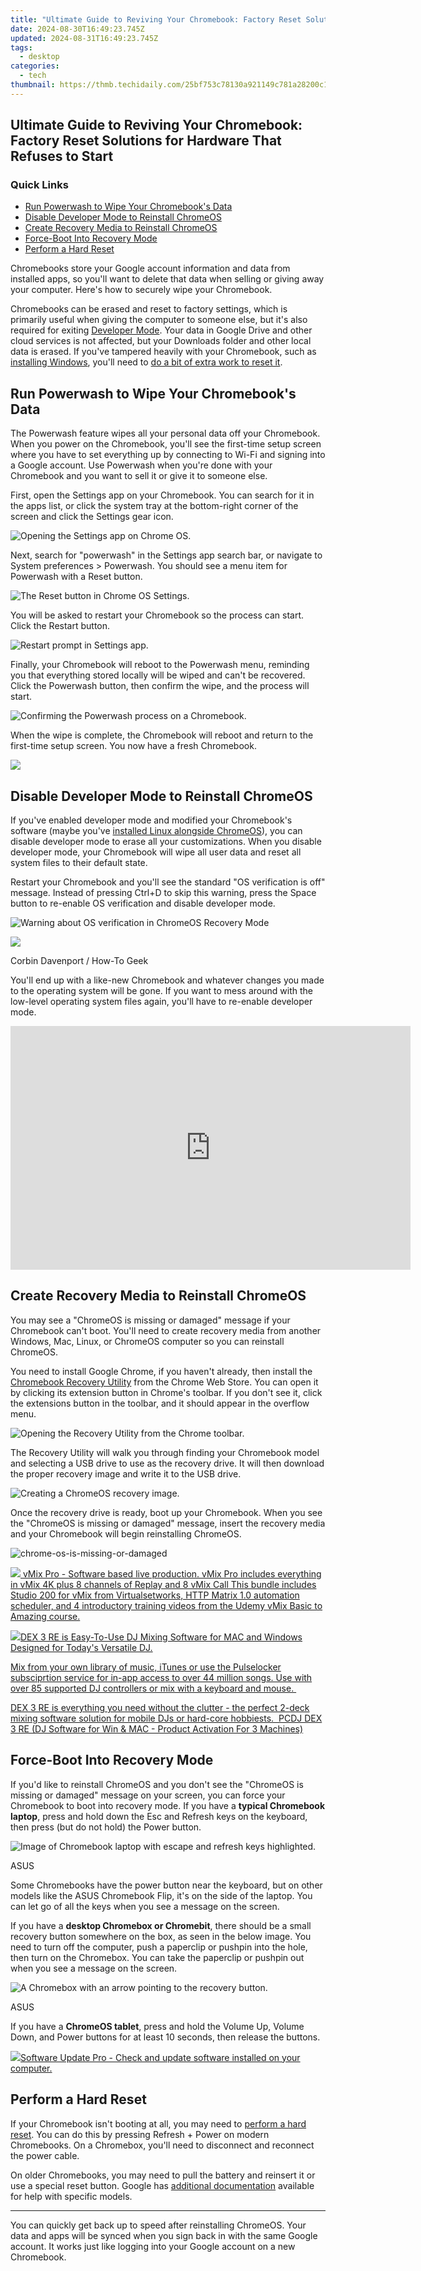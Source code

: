 ```yaml
---
title: "Ultimate Guide to Reviving Your Chromebook: Factory Reset Solutions for Hardware That Refuses to Start"
date: 2024-08-30T16:49:23.745Z
updated: 2024-08-31T16:49:23.745Z
tags:
  - desktop
categories:
  - tech
thumbnail: https://thmb.techidaily.com/25bf753c78130a921149c781a28200c1963f284bc6d075e275272bdd4200ee96.jpg
---
```


## Ultimate Guide to Reviving Your Chromebook: Factory Reset Solutions for Hardware That Refuses to Start

### Quick Links

* [Run Powerwash to Wipe Your Chromebook's Data](https://android-unlock.techidaily.com/in-2024-best-oppo-find-n3-flip-pattern-lock-removal-tools-remove-android-pattern-lock-without-losing-data-by-drfone-android/)
* [Disable Developer Mode to Reinstall ChromeOS](https://extra-approaches.techidaily.com/new-picshot-the-key-to-hassle-free-collage-making/)
* [Create Recovery Media to Reinstall ChromeOS](https://screen-sharing-recording.techidaily.com/new-masterful-capture-of-discord-conversations/)
* [Force-Boot Into Recovery Mode](https://extra-approaches.techidaily.com/2024-approved-perfect-your-presence-masterful-morphvox-techniques/)
* [Perform a Hard Reset](https://some-knowledge.techidaily.com/initial-steps-towards-perfect-transitional-sound-levels-for-2024/)

 Chromebooks store your Google account information and data from installed apps, so you'll want to delete that data when selling or giving away your computer. Here's how to securely wipe your Chromebook.

 Chromebooks can be erased and reset to factory settings, which is primarily useful when giving the computer to someone else, but it's also required for exiting [Developer Mode](https://facebook-video-content.techidaily.com/new-iphones-guide-to-spherical-videos-on-facebook-platform/). Your data in Google Drive and other cloud services is not affected, but your Downloads folder and other local data is erased. If you've tampered heavily with your Chromebook, such as [installing Windows](https://instagram-video-recordings.techidaily.com/video-editing-101-preparing-for-instagram-excellence-for-2024/), you'll need to [do a bit of extra work to reset it](https://screen-video-capture.techidaily.com/updated-securing-your-games-in-motion-top-5-for-windows-10-for-2024/).

##  Run Powerwash to Wipe Your Chromebook's Data

 The Powerwash feature wipes all your personal data off your Chromebook. When you power on the Chromebook, you'll see the first-time setup screen where you have to set everything up by connecting to Wi-Fi and signing into a Google account. Use Powerwash when you're done with your Chromebook and you want to sell it or give it to someone else.

 First, open the Settings app on your Chromebook. You can search for it in the apps list, or click the system tray at the bottom-right corner of the screen and click the Settings gear icon.

![Opening the Settings app on Chrome OS.](https://static1.howtogeekimages.com/wordpress/wp-content/uploads/2024/07/screenshot-2024-07-22-1-32-29-pm.png) 

 Next, search for "powerwash" in the Settings app search bar, or navigate to System preferences > Powerwash. You should see a menu item for Powerwash with a Reset button.

![The Reset button in Chrome OS Settings.](https://static1.howtogeekimages.com/wordpress/wp-content/uploads/2024/07/screenshot-2024-07-22-1-44-42-pm.png) 

 You will be asked to restart your Chromebook so the process can start. Click the Restart button.

![Restart prompt in Settings app.](https://static1.howtogeekimages.com/wordpress/wp-content/uploads/2024/07/screenshot-2024-07-22-2-03-36-pm.png) 

 Finally, your Chromebook will reboot to the Powerwash menu, reminding you that everything stored locally will be wiped and can't be recovered. Click the Powerwash button, then confirm the wipe, and the process will start.

![Confirming the Powerwash process on a Chromebook.](https://static1.howtogeekimages.com/wordpress/wp-content/uploads/2024/07/screenshot-2024-07-22-14-13-03.png) 

 When the wipe is complete, the Chromebook will reboot and return to the first-time setup screen. You now have a fresh Chromebook.

<!-- affiliate ads begin -->
<a href="https://store.advancedwebranking.com/order/checkout.php?PRODS=4715051&QTY=1&AFFILIATE=108875&CART=1"><img src="https://secure.avangate.com/images/merchant/14edc6ebfdae2e23bbed83d67f50e983/products/33_awr%20logo.png" border="0"></a>
<!-- affiliate ads end -->
##  Disable Developer Mode to Reinstall ChromeOS

 If you've enabled developer mode and modified your Chromebook's software (maybe you've [installed Linux alongside ChromeOS](https://visual-screen-recording.techidaily.com/new-2024-approved-sewn-sequences-learning-loom-screen-casting/)), you can disable developer mode to erase all your customizations. When you disable developer mode, your Chromebook will wipe all user data and reset all system files to their default state.

 Restart your Chromebook and you'll see the standard "OS verification is off" message. Instead of pressing Ctrl+D to skip this warning, press the Space button to re-enable OS verification and disable developer mode.

![Warning about OS verification in ChromeOS Recovery Mode](https://static1.howtogeekimages.com/wordpress/wp-content/uploads/2024/04/om_1713553591277.jpeg) 

<!-- affiliate ads begin -->
<a href="https://secure.2checkout.com/order/checkout.php?PRODS=37100474&QTY=1&AFFILIATE=108875&CART=1"><img src="https://awario.com/images/pages/index/img-leads-1280@1x.avif" border="0"></a>
<!-- affiliate ads end -->
Corbin Davenport / How-To Geek

 You'll end up with a like-new Chromebook and whatever changes you made to the operating system will be gone. If you want to mess around with the low-level operating system files again, you'll have to re-enable developer mode.

<!-- affiliate ads begin -->
<a href="https://secure.2checkout.com/order/checkout.php?PRODS=2337838&QTY=1&AFFILIATE=108875&CART=1"><iframe width="640" height="390" src="https://www.youtube.com/embed/rzZwphIv4RM" title="APFill - Ink and Toner Coverage Calculator" frameborder="0" allow="accelerometer; autoplay; clipboard-write; encrypted-media; gyroscope; picture-in-picture; web-share" referrerpolicy="strict-origin-when-cross-origin" allowfullscreen></iframe></a>
<!-- affiliate ads end -->
##  Create Recovery Media to Reinstall ChromeOS

 You may see a "ChromeOS is missing or damaged" message if your Chromebook can't boot. You'll need to create recovery media from another Windows, Mac, Linux, or ChromeOS computer so you can reinstall ChromeOS.

 You need to install Google Chrome, if you haven't already, then install the [Chromebook Recovery Utility](https://chromewebstore.google.com/detail/pocpnlppkickgojjlmhdmidojbmbodfm?authuser=0) from the Chrome Web Store. You can open it by clicking its extension button in Chrome's toolbar. If you don't see it, click the extensions button in the toolbar, and it should appear in the overflow menu.

![Opening the Recovery Utility from the Chrome toolbar.](https://static1.howtogeekimages.com/wordpress/wp-content/uploads/2024/07/hi.png) 

 The Recovery Utility will walk you through finding your Chromebook model and selecting a USB drive to use as the recovery drive. It will then download the proper recovery image and write it to the USB drive.

![Creating a ChromeOS recovery image.](https://static1.howtogeekimages.com/wordpress/wp-content/uploads/2024/07/clipboard-jul-22-2024-at-2-34-pm.png) 

 Once the recovery drive is ready, boot up your Chromebook. When you see the "ChromeOS is missing or damaged" message, insert the recovery media and your Chromebook will begin reinstalling ChromeOS.

![chrome-os-is-missing-or-damaged](https://static1.howtogeekimages.com/wordpress/wp-content/uploads/2013/04/chrome-os-is-missing-or-damaged.jpg) 

<!-- affiliate ads begin -->
<a href="https://secure.2checkout.com/order/checkout.php?PRODS=30901410&QTY=1&AFFILIATE=108875&CART=1"> <img src="https://secure.avangate.com/images/merchant/ce9a6fb2becc2d235e62b125e9260102/products/copy_1_copy_vMixCallScreenshot1-large.jpg" border="0"> vMix Pro - Software based live production. vMix Pro includes everything in vMix 4K plus 8 channels of Replay and 8 vMix Call 
This bundle includes Studio 200 for vMix from Virtualsetworks, HTTP Matrix 1.0 automation scheduler, and 4 introductory training videos from the Udemy vMix Basic to Amazing course. </a>
<!-- affiliate ads end -->
<!-- affiliate ads begin -->
<a href="https://shop.pcdj.com/order/checkout.php?PRODS=4698827&QTY=1&AFFILIATE=108875&CART=1"> <img src="https://secure.avangate.com/images/merchant/47f4b6321e9fd8e8f7326a6adc1a7c1e/products/dex3REpage-newmainscreenshot.png" border="0">DEX 3 RE is Easy-To-Use DJ Mixing Software for MAC and Windows Designed for Today's Versatile DJ. 

 Mix from your own library of music, iTunes or use the Pulselocker subsciprtion service for in-app access to over 44 million songs. Use with over 85 supported DJ controllers or mix with a keyboard and mouse.  

 DEX 3 RE is everything you need without the clutter - the perfect 2-deck mixing software solution for mobile DJs or hard-core hobbiests.  
 PCDJ DEX 3 RE (DJ Software for Win & MAC - Product Activation For 3 Machines)</a>
<!-- affiliate ads end -->
##  Force-Boot Into Recovery Mode

 If you'd like to reinstall ChromeOS and you don't see the "ChromeOS is missing or damaged" message on your screen, you can force your Chromebook to boot into recovery mode. If you have a **typical Chromebook laptop**, press and hold down the Esc and Refresh keys on the keyboard, then press (but do not hold) the Power button.

![Image of Chromebook laptop with escape and refresh keys highlighted.](https://static1.howtogeekimages.com/wordpress/wp-content/uploads/2024/04/laptop.jpg) 

ASUS

 Some Chromebooks have the power button near the keyboard, but on other models like the ASUS Chromebook Flip, it's on the side of the laptop. You can let go of all the keys when you see a message on the screen.

 If you have a **desktop Chromebox or Chromebit**, there should be a small recovery button somewhere on the box, as seen in the below image. You need to turn off the computer, push a paperclip or pushpin into the hole, then turn on the Chromebox. You can take the paperclip or pushpin out when you see a message on the screen.

![A Chromebox with an arrow pointing to the recovery button.](https://static1.howtogeekimages.com/wordpress/wp-content/uploads/2024/04/box.jpg) 

ASUS

 If you have a **ChromeOS tablet**, press and hold the Volume Up, Volume Down, and Power buttons for at least 10 seconds, then release the buttons.

<!-- affiliate ads begin -->
<a href="https://order.glarysoft.com/order/checkout.php?PRODS=4691139&QTY=1&AFFILIATE=108875&CART=1"><img src="https://secure.avangate.com/images/merchant/6734fa703f6633ab896eecbdfad8953a/products/SU-200-1.png" border="0">Software Update Pro - Check and update software installed on your computer. </a>
<!-- affiliate ads end -->
##  Perform a Hard Reset

 If your Chromebook isn't booting at all, you may need to [perform a hard reset](https://fox-helps.techidaily.com/new-drone-racers-manual-fundamentals-to-high-scores-and-best-drones/). You can do this by pressing Refresh + Power on modern Chromebooks. On a Chromebox, you'll need to disconnect and reconnect the power cable.

 On older Chromebooks, you may need to pull the battery and reinsert it or use a special reset button. Google has [additional documentation](https://support.google.com/chromebook/answer/3227606) available for help with specific models.

---

 You can quickly get back up to speed after reinstalling ChromeOS. Your data and apps will be synced when you sign back in with the same Google account. It works just like logging into your Google account on a new Chromebook.

<ins class="adsbygoogle"
     style="display:block"
     data-ad-format="autorelaxed"
     data-ad-client="ca-pub-7571918770474297"
     data-ad-slot="1223367746"></ins>



<ins class="adsbygoogle"
     style="display:block"
     data-ad-client="ca-pub-7571918770474297"
     data-ad-slot="8358498916"
     data-ad-format="auto"
     data-full-width-responsive="true"></ins>


